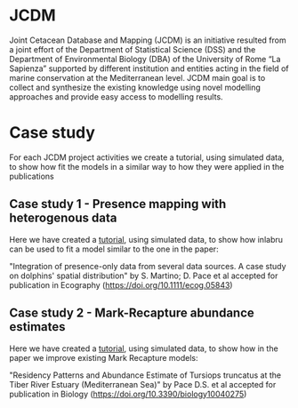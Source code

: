 # JCDM
Joint Cetacean Database and Mapping (JCDM) is an initiative resulted from a joint effort of the Department of Statistical Science (DSS) and the Department of Environmental Biology (DBA) of the University of Rome “La Sapienza” supported by different institution and entities acting in the field of marine conservation at the Mediterranean level. JCDM main goal is to collect and synthesize the existing knowledge using novel modelling approaches and provide easy access to modelling results.

# Case study

For each JCDM project activities we create a tutorial, using simulated data, to show how fit the models in a similar way to how they were applied in the publications

## Case study 1 - Presence mapping with heterogenous data

Here we have created a [tutorial](https://github.com/gpanunzi/JCDM-case-study/tree/main/Case%20study%201), using simulated data, to show how inlabru can be used to fit a model similar to the one in the paper:

"Integration of presence-only data from several data sources. A case study on dolphins' spatial distribution" by S. Martino; D. Pace et al accepted for publication in Ecography (https://doi.org/10.1111/ecog.05843)

## Case study 2 - Mark-Recapture abundance estimates

Here we have created a [tutorial](https://github.com/gpanunzi/JCDM-case-study/tree/main/Case%20study%202), using simulated data, to show how in the paper we improve existing Mark Recapture models:

"Residency Patterns and Abundance Estimate of Tursiops truncatus at the Tiber River Estuary (Mediterranean Sea)" by Pace D.S. et al accepted for publication in Biology (https://doi.org/10.3390/biology10040275)


